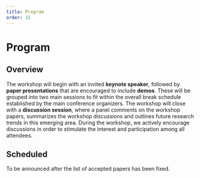 ```yaml
---
title: Program
order: 15
---
```


# Program

## Overview

The workshop will begin with an invited **keynote speaker**,
followed by **paper presentations** that are encouraged to include **demos**.
These will be grouped into two main sessions
to fit within the overall break schedule established by the main conference organizers.
The workshop will close with a **discussion session**,
where a panel comments on the workshop papers,
summarizes the workshop discussions and outlines future research trends in this emerging area.
During the workshop, we actively encourage discussions
in order to stimulate the interest and participation among all attendees.

## Scheduled

To be announced after the list of accepted papers has been fixed.
